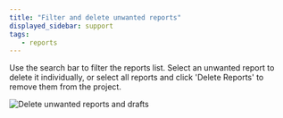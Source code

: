 ```yaml
---
title: "Filter and delete unwanted reports"
displayed_sidebar: support
tags:
   - reports
---
```

Use the search bar to filter the reports list. Select an unwanted report to delete it individually, or select all reports and click 'Delete Reports' to remove them from the project.

![Delete unwanted reports and drafts](/images/reports/delete_runs.gif)